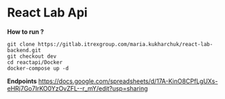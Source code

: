 # React Lab Api 
**How to run ?**

    git clone https://gitlab.itrexgroup.com/maria.kukharchuk/react-lab-backend.git
    git checkout dev
    cd reactapi/Docker
    docker-compose up -d

**Endpoints**
    https://docs.google.com/spreadsheets/d/17A-KinO8CPfLgUXs-eHRj7Go7IrKO0YzOvZFL--r_mY/edit?usp=sharing